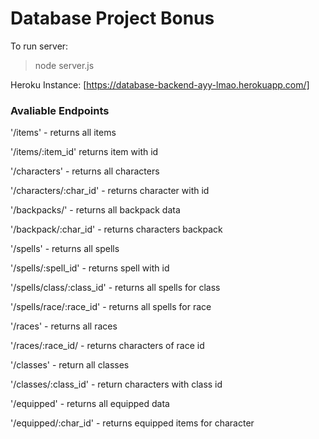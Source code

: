 # Database Project Bonus

To run server:
>node server.js

Heroku Instance:
[https://database-backend-ayy-lmao.herokuapp.com/]

### Avaliable Endpoints

'/items' - returns all items

'/items/:item_id'  returns item with id

'/characters' - returns all characters

'/characters/:char_id' - returns character with id

'/backpacks/' - returns all backpack data

'/backpack/:char_id' - returns characters backpack

'/spells' - returns all spells

'/spells/:spell_id' - returns spell with id

'/spells/class/:class_id' - returns all spells for class

'/spells/race/:race_id' - returns all spells for race

'/races' - returns all races

'/races/:race_id/ - returns characters of race id

'/classes' - return all classes

'/classes/:class_id' - return characters with class id

'/equipped' - returns all equipped data

'/equipped/:char_id' - returns equipped items for character



